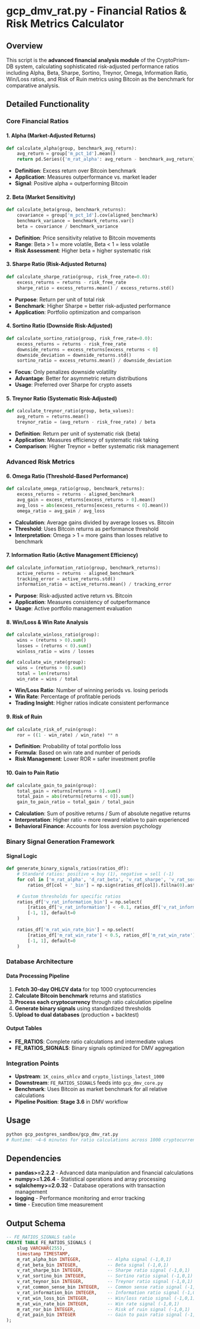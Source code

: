 # gcp_dmv_rat.py - Financial Ratios & Risk Metrics Calculator

## Overview
This script is the **advanced financial analysis module** of the CryptoPrism-DB system, calculating sophisticated risk-adjusted performance ratios including Alpha, Beta, Sharpe, Sortino, Treynor, Omega, Information Ratio, Win/Loss ratios, and Risk of Ruin metrics using Bitcoin as the benchmark for comparative analysis.

## Detailed Functionality

### **Core Financial Ratios**

#### **1. Alpha (Market-Adjusted Returns)**
```python
def calculate_alpha(group, benchmark_avg_return):
    avg_return = group['m_pct_1d'].mean()
    return pd.Series({'m_rat_alpha': avg_return - benchmark_avg_return})
```
- **Definition**: Excess return over Bitcoin benchmark
- **Application**: Measures outperformance vs. market leader
- **Signal**: Positive alpha = outperforming Bitcoin

#### **2. Beta (Market Sensitivity)**
```python  
def calculate_beta(group, benchmark_returns):
    covariance = group['m_pct_1d'].cov(aligned_benchmark)
    benchmark_variance = benchmark_returns.var()
    beta = covariance / benchmark_variance
```
- **Definition**: Price sensitivity relative to Bitcoin movements
- **Range**: Beta > 1 = more volatile, Beta < 1 = less volatile
- **Risk Assessment**: Higher beta = higher systematic risk

#### **3. Sharpe Ratio (Risk-Adjusted Returns)**
```python
def calculate_sharpe_ratio(group, risk_free_rate=0.0):
    excess_returns = returns - risk_free_rate
    sharpe_ratio = excess_returns.mean() / excess_returns.std()
```
- **Purpose**: Return per unit of total risk
- **Benchmark**: Higher Sharpe = better risk-adjusted performance
- **Application**: Portfolio optimization and comparison

#### **4. Sortino Ratio (Downside Risk-Adjusted)**
```python
def calculate_sortino_ratio(group, risk_free_rate=0.0):
    excess_returns = returns - risk_free_rate
    downside_returns = excess_returns[excess_returns < 0]
    downside_deviation = downside_returns.std()
    sortino_ratio = excess_returns.mean() / downside_deviation
```
- **Focus**: Only penalizes downside volatility
- **Advantage**: Better for asymmetric return distributions
- **Usage**: Preferred over Sharpe for crypto assets

#### **5. Treynor Ratio (Systematic Risk-Adjusted)**
```python
def calculate_treynor_ratio(group, beta_values):
    avg_return = returns.mean()
    treynor_ratio = (avg_return - risk_free_rate) / beta
```
- **Definition**: Return per unit of systematic risk (beta)
- **Application**: Measures efficiency of systematic risk taking
- **Comparison**: Higher Treynor = better systematic risk management

### **Advanced Risk Metrics**

#### **6. Omega Ratio (Threshold-Based Performance)**
```python
def calculate_omega_ratio(group, benchmark_returns):
    excess_returns = returns - aligned_benchmark
    avg_gain = excess_returns[excess_returns > 0].mean()
    avg_loss = abs(excess_returns[excess_returns < 0].mean())
    omega_ratio = avg_gain / avg_loss
```
- **Calculation**: Average gains divided by average losses vs. Bitcoin
- **Threshold**: Uses Bitcoin returns as performance threshold
- **Interpretation**: Omega > 1 = more gains than losses relative to benchmark

#### **7. Information Ratio (Active Management Efficiency)**
```python
def calculate_information_ratio(group, benchmark_returns):
    active_returns = returns - aligned_benchmark
    tracking_error = active_returns.std()
    information_ratio = active_returns.mean() / tracking_error
```
- **Purpose**: Risk-adjusted active return vs. Bitcoin
- **Application**: Measures consistency of outperformance
- **Usage**: Active portfolio management evaluation

#### **8. Win/Loss & Win Rate Analysis**
```python
def calculate_winloss_ratio(group):
    wins = (returns > 0).sum()
    losses = (returns < 0).sum()
    winloss_ratio = wins / losses

def calculate_win_rate(group):
    wins = (returns > 0).sum()
    total = len(returns)
    win_rate = wins / total
```
- **Win/Loss Ratio**: Number of winning periods vs. losing periods
- **Win Rate**: Percentage of profitable periods
- **Trading Insight**: Higher ratios indicate consistent performance

#### **9. Risk of Ruin**
```python
def calculate_risk_of_ruin(group):
    ror = ((1 - win_rate) / win_rate) ** n
```
- **Definition**: Probability of total portfolio loss
- **Formula**: Based on win rate and number of periods
- **Risk Management**: Lower ROR = safer investment profile

#### **10. Gain to Pain Ratio**
```python
def calculate_gain_to_pain(group):
    total_gain = returns[returns > 0].sum()
    total_pain = abs(returns[returns < 0]).sum()
    gain_to_pain_ratio = total_gain / total_pain
```
- **Calculation**: Sum of positive returns / Sum of absolute negative returns
- **Interpretation**: Higher ratio = more reward relative to pain experienced
- **Behavioral Finance**: Accounts for loss aversion psychology

### **Binary Signal Generation Framework**

#### **Signal Logic**
```python
def generate_binary_signals_ratios(ratios_df):
    # Standard ratios: positive = buy (1), negative = sell (-1)
    for col in ['m_rat_alpha', 'd_rat_beta', 'v_rat_sharpe', 'v_rat_sortino']:
        ratios_df[col + '_bin'] = np.sign(ratios_df[col]).fillna(0).astype(int)
    
    # Custom thresholds for specific ratios
    ratios_df['v_rat_information_bin'] = np.select(
        [ratios_df['v_rat_information'] < -0.1, ratios_df['v_rat_information'] >= -0.1], 
        [-1, 1], default=0
    )
    
    ratios_df['m_rat_win_rate_bin'] = np.select(
        [ratios_df['m_rat_win_rate'] < 0.5, ratios_df['m_rat_win_rate'] >= 0.5], 
        [-1, 1], default=0
    )
```

### **Database Architecture**

#### **Data Processing Pipeline**
1. **Fetch 30-day OHLCV data** for top 1000 cryptocurrencies
2. **Calculate Bitcoin benchmark** returns and statistics  
3. **Process each cryptocurrency** through ratio calculation pipeline
4. **Generate binary signals** using standardized thresholds
5. **Upload to dual databases** (production + backtest)

#### **Output Tables**
- **FE_RATIOS**: Complete ratio calculations and intermediate values
- **FE_RATIOS_SIGNALS**: Binary signals optimized for DMV aggregation

### **Integration Points**
- **Upstream**: `1K_coins_ohlcv` and `crypto_listings_latest_1000`
- **Downstream**: `FE_RATIOS_SIGNALS` feeds into `gcp_dmv_core.py`
- **Benchmark**: Uses Bitcoin as market benchmark for all relative calculations
- **Pipeline Position**: **Stage 3.6** in DMV workflow

## Usage
```bash
python gcp_postgres_sandbox/gcp_dmv_rat.py
# Runtime: ~4-6 minutes for ratio calculations across 1000 cryptocurrencies
```

## Dependencies
- **pandas>=2.2.2** - Advanced data manipulation and financial calculations
- **numpy>=1.26.4** - Statistical operations and array processing
- **sqlalchemy>=2.0.32** - Database operations with transaction management
- **logging** - Performance monitoring and error tracking
- **time** - Execution time measurement

## Output Schema
```sql
-- FE_RATIOS_SIGNALS table
CREATE TABLE FE_RATIOS_SIGNALS (
    slug VARCHAR(255),
    timestamp TIMESTAMP,
    m_rat_alpha_bin INTEGER,          -- Alpha signal (-1,0,1)
    d_rat_beta_bin INTEGER,           -- Beta signal (-1,0,1)  
    v_rat_sharpe_bin INTEGER,         -- Sharpe ratio signal (-1,0,1)
    v_rat_sortino_bin INTEGER,        -- Sortino ratio signal (-1,0,1)
    v_rat_teynor_bin INTEGER,         -- Treynor ratio signal (-1,0,1)
    v_rat_common_sense_bin INTEGER,   -- Common sense ratio signal (-1,0,1)
    v_rat_information_bin INTEGER,    -- Information ratio signal (-1,0,1)
    v_rat_win_loss_bin INTEGER,       -- Win/loss ratio signal (-1,0,1)
    m_rat_win_rate_bin INTEGER,       -- Win rate signal (-1,0,1)
    m_rat_ror_bin INTEGER,            -- Risk of ruin signal (-1,0,1)
    d_rat_pain_bin INTEGER            -- Gain to pain ratio signal (-1,0,1)
);
```
